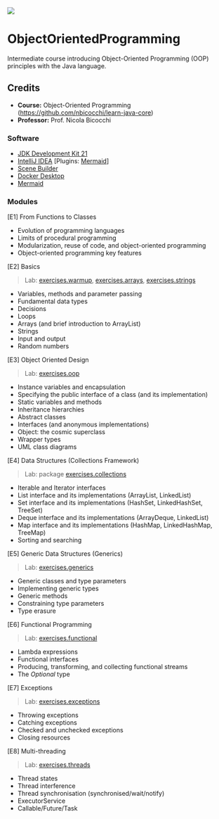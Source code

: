 <div align="left">
  <img src="https://visitor-badge.laobi.icu/badge?page_id=MarinCervinschi.ObjectOrientedProgramming&"  />
</div>

# ObjectOrientedProgramming
Intermediate course introducing Object-Oriented Programming (OOP) principles with the Java language.

## Credits
* **Course:** Object-Oriented Programming (https://github.com/nbicocchi/learn-java-core)
* **Professor:** Prof. Nicola Bicocchi


### Software

* [JDK Development Kit 21](https://www.oracle.com/it/java/technologies/downloads/)
* [IntelliJ IDEA](https://www.jetbrains.com/idea/) [Plugins: [Mermaid](https://plugins.jetbrains.com/plugin/20146-mermaid)]
* [Scene Builder](https://gluonhq.com/products/scene-builder/)
* [Docker Desktop](https://www.docker.com/products/docker-desktop/)
* [Mermaid](https://mermaid.js.org/)

### Modules
[E1] From Functions to Classes

* Evolution of programming languages
* Limits of procedural programming
* Modularization, reuse of code, and object-oriented programming
* Object-oriented programming key features

[E2] Basics

> Lab:
> [exercises.warmup](exercises/src/main/java/warmup),
> [exercises.arrays](exercises/src/main/java/arrays),
> [exercises.strings](exercises/src/main/java/strings)

* Variables, methods and parameter passing
* Fundamental data types
* Decisions
* Loops
* Arrays (and brief introduction to ArrayList)
* Strings
* Input and output
* Random numbers

[E3] Object Oriented Design

> Lab: [exercises.oop](exercises/src/main/java/oop)

* Instance variables and encapsulation
* Specifying the public interface of a class (and its implementation)
* Static variables and methods
* Inheritance hierarchies
* Abstract classes
* Interfaces (and anonymous implementations)
* Object: the cosmic superclass
* Wrapper types
* UML class diagrams

[E4] Data Structures (Collections Framework)

> Lab: package [exercises.collections](exercises/src/main/java/collections)

* Iterable and Iterator interfaces
* List interface and its implementations (ArrayList, LinkedList)
* Set interface and its implementations (HashSet, LinkedHashSet, TreeSet)
* Deque interface and its implementations (ArrayDeque, LinkedList)
* Map interface and its implementations (HashMap, LinkedHashMap, TreeMap)
* Sorting and searching

[E5] Generic Data Structures (Generics)

> Lab: [exercises.generics](exercises/src/main/java/generics)

* Generic classes and type parameters
* Implementing generic types
* Generic methods
* Constraining type parameters
* Type erasure

[E6] Functional Programming

> Lab: [exercises.functional](exercises/src/main/java/functional)

* Lambda expressions
* Functional interfaces
* Producing, transforming, and collecting functional streams
* The *Optional* type

[E7] Exceptions

> Lab: [exercises.exceptions](exercises/src/main/java/exceptions)

* Throwing exceptions
* Catching exceptions
* Checked and unchecked exceptions
* Closing resources

[E8] Multi-threading

> Lab: [exercises.threads](exercises/src/main/java/threads)

* Thread states
* Thread interference
* Thread synchronisation (synchronised/wait/notify)
* ExecutorService
* Callable/Future/Task